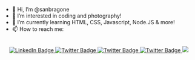 - 👋 Hi, I’m @sanbragone
- 👀 I’m interested in coding and photography!
- 🌱 I’m currently learning HTML, CSS, Javascript, Node.JS & more!
- 📫 How to reach me: 
<br>
<div id="badges" align="center">
  <a href="https://www.linkedin.com/in/sanbragone/">
    <img src="https://img.shields.io/badge/sanbragone-%230077B5.svg?style=for-the-badge&amp;logo=linkedin&amp;logoColor=white" alt="LinkedIn Badge"/>
  </a>
    <a href="https://instagram.com/sanbragone">
    <img src="https://img.shields.io/badge/sanbragone-%23E4405F.svg?style=for-the-badge&amp;logo=Instagram&amp;logoColor=white" alt="Twitter Badge"/>
  </a>
  <a href="https://twitter.com/sanbragone">
    <img src="https://img.shields.io/badge/sanbragone_%20-%231DA1F2.svg?&amp;style=for-the-badge&amp;logo=Twitter&amp;logoColor=white" alt="Twitter Badge"/>
  </a>
    <a href="mailto:bragon@gmail.com">
    <img src="https://img.shields.io/badge/bragon@gmail.com-D14836?style=for-the-badge&amp;logo=gmail&amp;logoColor=white" alt="Twitter Badge"/>
  </a>

<img src="https://github.com/sanbragone/rafaballerini/blob/output/github-contribution-grid-snake.svg" />
